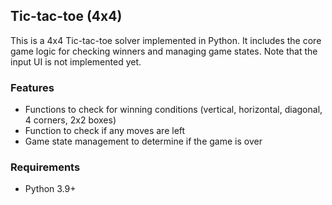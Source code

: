## Tic-tac-toe (4x4)

This is a 4x4 Tic-tac-toe solver implemented in Python. It includes the core game logic for checking winners and managing game states. Note that the input UI is not implemented yet.

### Features

- Functions to check for winning conditions (vertical, horizontal, diagonal, 4 corners, 2x2 boxes)
- Function to check if any moves are left
- Game state management to determine if the game is over


### Requirements

- Python 3.9+



